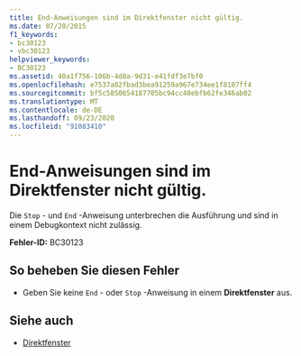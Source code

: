 ```yaml
---
title: End-Anweisungen sind im Direktfenster nicht gültig.
ms.date: 07/20/2015
f1_keywords:
- bc30123
- vbc30123
helpviewer_keywords:
- BC30123
ms.assetid: 40a1f756-106b-4d8a-9d31-e41fdf3e7bf0
ms.openlocfilehash: e7537a02fbad3bea91259a967e734ee1f8107ff4
ms.sourcegitcommit: bf5c5850654187705bc94cc40ebfb62fe346ab02
ms.translationtype: MT
ms.contentlocale: de-DE
ms.lasthandoff: 09/23/2020
ms.locfileid: "91083410"
---
```

# <a name="end-statements-are-not-valid-in-the-immediate-window"></a>End-Anweisungen sind im Direktfenster nicht gültig.

Die `Stop` - und `End` -Anweisung unterbrechen die Ausführung und sind in einem Debugkontext nicht zulässig.  
  
 **Fehler-ID:** BC30123  
  
## <a name="to-correct-this-error"></a>So beheben Sie diesen Fehler  
  
- Geben Sie keine `End` - oder `Stop` -Anweisung in einem **Direktfenster** aus.  
  
## <a name="see-also"></a>Siehe auch

- [Direktfenster](/visualstudio/ide/reference/immediate-window)
